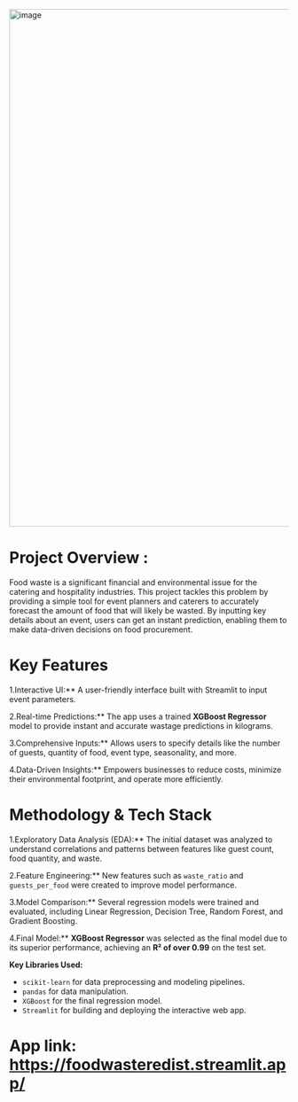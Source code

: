 <img width="1337" height="934" alt="image" src="https://github.com/user-attachments/assets/e7120f63-8ae2-4621-8f7b-6189454de210" />

# Project Overview :

Food waste is a significant financial and environmental issue for the catering and hospitality industries. 
This project tackles this problem by providing a simple tool for event planners and caterers to accurately forecast the amount of food that will likely be wasted. 
By inputting key details about an event, users can get an instant prediction, enabling them to make data-driven decisions on food procurement.

# Key Features
1.Interactive UI:** A user-friendly interface built with Streamlit to input event parameters.

2.Real-time Predictions:** The app uses a trained **XGBoost Regressor** model to provide instant and accurate wastage predictions in kilograms.

3.Comprehensive Inputs:** Allows users to specify details like the number of guests, quantity of food, event type, seasonality, and more.

4.Data-Driven Insights:** Empowers businesses to reduce costs, minimize their environmental footprint, and operate more efficiently.

# Methodology & Tech Stack

1.Exploratory Data Analysis (EDA):** The initial dataset was analyzed to understand correlations and patterns between features like guest count, food quantity, and waste.

2.Feature Engineering:** New features such as `waste_ratio` and `guests_per_food` were created to improve model performance.

3.Model Comparison:** Several regression models were trained and evaluated, including Linear Regression, Decision Tree, Random Forest, and Gradient Boosting.

4.Final Model:** **XGBoost Regressor** was selected as the final model due to its superior performance, achieving an **R² of over 0.99** on the test set.

**Key Libraries Used:**
* `scikit-learn` for data preprocessing and modeling pipelines.
* `pandas` for data manipulation.
* `XGBoost` for the final regression model.
* `Streamlit` for building and deploying the interactive web app.

# App link: https://foodwasteredist.streamlit.app/
